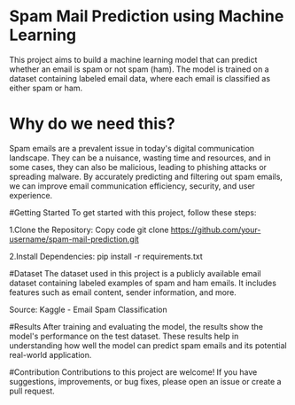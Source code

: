 # Spam Mail Prediction using Machine Learning 
This project aims to build a machine learning model that can predict whether an email is spam or not spam (ham). The model is trained on a dataset containing labeled email data, where each email is classified as either spam or ham.

# Why do we need this?
Spam emails are a prevalent issue in today's digital communication landscape. They can be a nuisance, wasting time and resources, and in some cases, they can also be malicious, leading to phishing attacks or spreading malware. By accurately predicting and filtering out spam emails, we can improve email communication efficiency, security, and user experience.

#Getting Started
To get started with this project, follow these steps:

1.Clone the Repository:
Copy code
git clone https://github.com/your-username/spam-mail-prediction.git

2.Install Dependencies:
pip install -r requirements.txt

#Dataset
The dataset used in this project is a publicly available email dataset containing labeled examples of spam and ham emails. It includes features such as email content, sender information, and more.

Source: Kaggle - Email Spam Classification

#Results
After training and evaluating the model, the results show the model's performance on the test dataset. These results help in understanding how well the model can predict spam emails and its potential real-world application.

#Contribution
Contributions to this project are welcome! If you have suggestions, improvements, or bug fixes, please open an issue or create a pull request.








